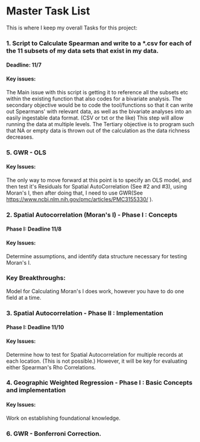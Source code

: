 # Master Task List
This is where I keep my overall Tasks for this project:

### 1. Script to Calculate Spearman and write to a *.csv for each of the 11 subsets of my data sets that exist in my data. 
#### Deadline:  11/7
#### Key issues:
The Main issue with this script is getting it to reference all the subsets etc within the existing function that also codes for a bivariate analysis.  The secondary objective would be to code the tool/functions so that it can write out Spearmans' with relevant data, as well as the bivariate analyses into an easily ingestable data format. (CSV or txt or the like) This step will allow running the data at multiple levels.  The Tertiary objective is to program such that NA or empty data is thrown out of the calculation as the data richness decreases.

### 5. GWR - OLS
#### Key Issues:
The only way to move forward at this point is to specify an OLS model, and then test it's Residuals for Spatial AutoCorrelation (See #2 and #3), using Moran's I,  then after doing that, I need to use GWR(See https://www.ncbi.nlm.nih.gov/pmc/articles/PMC3155330/ ). 




### 2. Spatial Autocorrelation (Moran's I)  - Phase I  :  Concepts
#### Phase I: Deadline 11/8
#### Key Issues:  
Determine assumptions, and identify data structure necessary for testing Moran's I.
### Key Breakthroughs:  
Model for Calculating Moran's I does work, however you have to do one field at a time. 

### 3. Spatial Autocorrelation - Phase II  : Implementation
#### Phase I: Deadline 11/10
#### Key Issues: 
Determine how to test for Spatial Autocorrelation for multiple records at each location. (This is not possible.)
However, it will be key for evaluating either Spearman's Rho Correlations.


### 4. Geographic Weighted Regression - Phase I : Basic Concepts and implementation
#### Key Issues:
Work on establishing foundational knowledge.

### 6. GWR - Bonferroni Correction.
